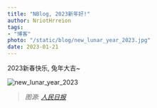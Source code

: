 ```yaml
---
title: "NBlog, 2023新年好!"
author: NriotHrreion
tags:
- "博客"
photo: "/static/blog/new_lunar_year_2023.jpg"
date: 2023-01-21
---
```


2023新春快乐, 兔年大吉~

![new_lunar_year_2023](/static/blog/new_lunar_year_2023.jpg)

> *图源: [人民日报](https://mp.weixin.qq.com/s/Wc4zRts-KU1o1FHYHqgu6Q)*
